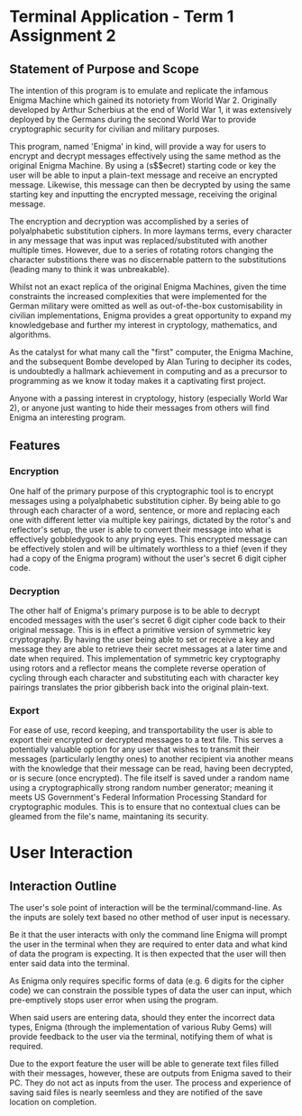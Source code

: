 # Terminal Application - Term 1 Assignment 2
## **Statement of Purpose and Scope**
The intention of this program is to emulate and replicate the infamous Enigma Machine which gained its notoriety from World War 2. Originally developed by Arthur Scherbius at the end of World War 1, it was extensively deployed by the Germans during the second World War to provide cryptographic security for civilian and military purposes.

This program, named 'Enigma' in kind, will provide a way for users to encrypt and decrypt messages effectively using the same method as the original Enigma Machine. By using a (s$$ecret) starting code or key the user will be able to input a plain-text message and receive an encrypted message. Likewise, this message can then be decrypted by using the same starting key and inputting the encrypted message, receiving the original message. 

The encryption and decryption was accomplished by a series of polyalphabetic substitution ciphers. In more laymans terms, every character in any message that was input was replaced/substituted with another multiple times. However, due to a series of rotating rotors changing the character substitions there was no discernable pattern to the substitutions (leading many to think it was unbreakable).

Whilst not an exact replica of the original Enigma Machines, given the time constraints the increased complexities that were implemented for the German military were omitted as well as out-of-the-box customisability in civilian implementations, Enigma provides a great opportunity to expand my knowledgebase and further my interest in cryptology, mathematics, and algorithms. 

As the catalyst for what many call the "first" computer, the Enigma Machine, and the subsequent Bombe developed by Alan Turing to decipher its codes, is undoubtedly a hallmark achievement in computing and as a precursor to programming as we know it today makes it a captivating first project. 

Anyone with a passing interest in cryptology, history (especially World War 2), or anyone just wanting to hide their messages from others will find Enigma an interesting program. 

## **Features**
### Encryption
One half of the primary purpose of this cryptographic tool is to encrypt messages using a polyalphabetic substitution cipher. By being able to go through each character of a word, sentence, or more and replacing each one with different letter via multiple key pairings, dictated by the rotor's and reflector's setup, the user is able to convert their message into what is effectively gobbledygook to any prying eyes. This encrypted message can be effectively stolen and will be ultimately worthless to a thief (even if they had a copy of the Enigma program) without the user's secret 6 digit cipher code. 
### Decryption
The other half of Enigma's primary purpose is to be able to decrypt encoded messages with the user's secret 6 digit cipher code back to their original message. This is in effect a primitive version of symmetric key cryptography. By having the user being able to set or receive a key and message they are able to retrieve their secret messages at a later time and date when required. This implementation of symmetric key cryptography using rotors and a reflector means the complete reverse operation of cycling through each character and substituting each with character key pairings translates the prior gibberish back into the original plain-text.
### Export
For ease of use, record keeping, and transportability the user is able to export their encrypted or decrypted messages to a text file. This serves a potentially valuable option for any user that wishes to transmit their messages (particularly lengthy ones) to another recipient via another means with the knowledge that their message can be read, having been decrypted, or is secure (once encrypted). The file itself is saved under a random name using a cryptographically strong random number generator; meaning it meets US Government's Federal Information Processing Standard for cryptographic modules. This is to ensure that no contextual clues can be gleamed from the file's name, maintaning its security.

# User Interaction

## Interaction Outline
The user's sole point of interaction will be the terminal/command-line. As the inputs are solely text based no other method of user input is necessary.

Be it that the user interacts with only the command line Enigma will prompt the user in the terminal when they are required to enter data and what kind of data the program is expecting. It is then expected that the user will then enter said data into the terminal.

As Enigma only requires specific forms of data (e.g. 6 digits for the cipher code) we can constrain the possible types of data the user can input, which pre-emptively stops user error when using the program.

When said users are entering data, should they enter the incorrect data types, Enigma (through the implementation of various Ruby Gems) will provide feedback to the user via the terminal, notifying them of what is required. 

Due to the export feature the user will be able to generate text files filled with their messages, however, these are outputs from Enigma saved to their PC. They do not act as inputs from the user. The process and experience of saving said files is nearly seemless and they are notified of the save location on completion. 

